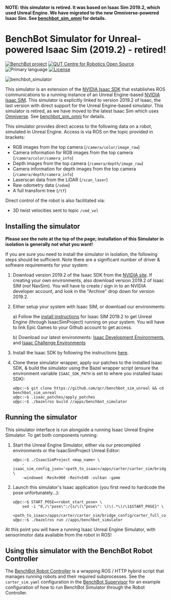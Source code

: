 **NOTE: this simulator is retired. It was based on Isaac Sim 2019.2, which used Unreal Engine. We have migrated to the new Omniverse-powered Isaac Sim. See [benchbot_sim_omni](https://github.com/qcr/benchbot_sim_omni) for details.**

# BenchBot Simulator for Unreal-powered Isaac Sim (2019.2) - retired!

[![BenchBot project](https://img.shields.io/badge/collection-BenchBot-%231a2857)](http://benchbot.org)
[![QUT Centre for Robotics Open Source](https://github.com/qcr/qcr.github.io/raw/master/misc/badge.svg)](https://qcr.github.io)
![Primary language](https://img.shields.io/github/languages/top/qcr/benchbot_simulator)
[![License](https://img.shields.io/github/license/qcr/benchbot_simulator)](./LICENSE.txt)

![benchbot_simulator](./docs/benchbot_simulator.gif)

This simulator is an extension of the [NVIDIA Isaac SDK](https://developer.nvidia.com/isaac-sdk) that establishes ROS communications to a running instance of an Unreal Engine-based [NVIDIA Isaac SIM](https://developer.nvidia.com/isaac-sim). This simulator is explicitly linked to version 2019.2 of Isaac, the last version with direct support for the Unreal Engine-based simulator. This simulator is retired, as we have moved to the latest Isaac Sim which uses [Omniverse](https://developer.nvidia.com/nvidia-omniverse). See [benchbot_sim_omni](https://github.com/qcr/benchbot_sim_omni) for details.

This simulator provides direct access to the following data on a robot, simulated in Unreal Engine. Access is via ROS on the topic provided in brackets:

- RGB images from the top camera (`/camera/color/image_raw`)
- Camera information for RGB images from the top camera (`/camera/color/camera_info`)
- Depth images from the top camera (`/camera/depth/image_raw`)
- Camera information for depth images from the top camera (`/camera/depth/camera_info`)
- Laserscan data from the LiDAR (`/scan_laser`)
- Raw odometry data (`/odom`)
- A full transform tree (`/tf`)

Direct control of the robot is also facilitated via:

- 3D twist velocities sent to topic `/cmd_vel`

## Installing the simulator

**Please see the note at the top of the page; installation of this Simulator in isolation is generally not what you want!**

If you are sure you need to install the simulator in isolation, the following steps should be sufficient. Note there are a significant number of driver & software requirements for your system:

1. Download version 2019.2 of the Isaac SDK from the [NVIDIA site](https://developer.nvidia.com/isaac/downloads). If creating your own environments, also download version 2019.2 of Isaac SIM (_not_ NavSim). You will have to create / sign in to an NVIDIA developer account, and look in the "Archive" drop down for version 2019.2.

2. Either setup your system with Isaac SIM, or download our environments:

   a) Follow the [install instructions](https://docs.nvidia.com/isaac/isaac_sim/setup.html) for Isaac SIM 2019.2 to get Unreal Engine (through IsaacSimProject) running on your system. You will have to link Epic Games to your Github account to get access.

   b) Download our latest environments: [Isaac Development Environments](https://github.com/benchbot-addons/envs_isaac_develop/blob/master/.remote), and [Isaac Challenge Environments](https://github.com/benchbot-addons/envs_isaac_challenge/blob/master/.remote)

3. Install the Isaac SDK by following the instructions [here](https://docs.nvidia.com/isaac/archive/2019.2/doc/setup.html).

4. Clone these simulator wrapper, apply our patches to the installed Isaac SDK, & build the simulator using the Bazel wrapper script (ensure the environment variable `ISAAC_SDK_PATH` is set to where you installed Isaac SDK):
   ```
   u@pc:~$ git clone https://github.com/qcr/benchbot_sim_unreal && cd benchbot_sim_unreal
   u@pc:~$ .isaac_patches/apply_patches
   u@pc:~$ ./bazelros build //apps/benchbot_simulator
   ```

## Running the simulator

This simulator interface is run alongside a running Isaac Unreal Engine Simulator. To get both components running:

1. Start the Unreal Engine Simulator, either via our precompiled environments or the IsaacSimProject Unreal Editor:

   ```
   u@pc:~$ ./IsaacSimProject <map_name> \
       -isaac_sim_config_json='<path_to_isaac>/apps/carter/carter_sim/bridge_config/carter_full.json' \
       -windowed -ResX=960 -ResY=540 -vulkan -game
   ```

2. Launch this simulator's Isaac application (you first need to hardcode the pose unfortunately...):
   ```
   u@pc:~$ START_POSE=<robot_start_pose> \
       sed -i "0,/\"pose\":/{s/\(\"pose\": \)\(.*\)/\1$START_POSE}" \
       <path_to_isaac>/apps/carter/carter_sim/bridge_config/carter_full_config.json
   u@pc:~$ ./bazelros run //apps/benchbot_simulator
   ```

At this point you will have a running Isaac Unreal Engine Simulator, with sensorimotor data available from the robot in ROS!

## Using this simulator with the BenchBot Robot Controller

The [BenchBot Robot Controller](https://github.com/qcr/benchbot_robot_controller) is a wrapping ROS / HTTP hybrid script that manages running robots and their required subprocesses. See the `carter_sim.yaml` configuration in the [BenchBot Supervisor](https://github.com/qcr/benchbot_supervisor) for an example configuration of how to run BenchBot Simulator through the Robot Controller.
